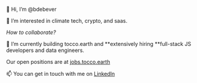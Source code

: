 👋 Hi, I’m @bdebever

👀 I’m interested in climate tech, crypto, and saas.   

_How to collaborate?_

🌱 I’m currently building tocco.earth and **extensively hiring **full-stack JS developers and data engineers. 

Our open positions are at [jobs.tocco.earth](https://jobs.tocco.earth/) 

📫 You can get in touch with me on [LinkedIn](https://www.linkedin.com/in/bdebever/)


<!---
bdebever/bdebever is a ✨ special ✨ repository because its `README.md` (this file) appears on your GitHub profile.
You can click the Preview link to take a look at your changes.
--->
